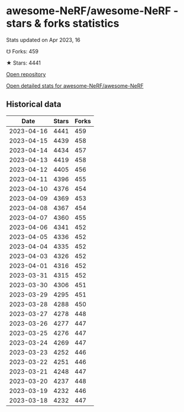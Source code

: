# awesome-NeRF/awesome-NeRF - stars & forks statistics

Stats updated on Apr 2023, 16

☋ Forks: 459

★ Stars: 4441

[Open repository](https://github.com/awesome-NeRF/awesome-NeRF)

[Open detailed stats for awesome-NeRF/awesome-NeRF](https://reviewgithub.com/rep/awesome-NeRF/awesome-NeRF)

## Historical data
| Date | Stars | Forks |
|------|-------|-------|
| 2023-04-16 | 4441 | 459 | 
| 2023-04-15 | 4439 | 458 | 
| 2023-04-14 | 4434 | 457 | 
| 2023-04-13 | 4419 | 458 | 
| 2023-04-12 | 4405 | 456 | 
| 2023-04-11 | 4396 | 455 | 
| 2023-04-10 | 4376 | 454 | 
| 2023-04-09 | 4369 | 453 | 
| 2023-04-08 | 4367 | 454 | 
| 2023-04-07 | 4360 | 455 | 
| 2023-04-06 | 4341 | 452 | 
| 2023-04-05 | 4336 | 452 | 
| 2023-04-04 | 4335 | 452 | 
| 2023-04-03 | 4326 | 452 | 
| 2023-04-01 | 4316 | 452 | 
| 2023-03-31 | 4315 | 452 | 
| 2023-03-30 | 4306 | 451 | 
| 2023-03-29 | 4295 | 451 | 
| 2023-03-28 | 4288 | 450 | 
| 2023-03-27 | 4278 | 448 | 
| 2023-03-26 | 4277 | 447 | 
| 2023-03-25 | 4276 | 447 | 
| 2023-03-24 | 4269 | 447 | 
| 2023-03-23 | 4252 | 446 | 
| 2023-03-22 | 4251 | 446 | 
| 2023-03-21 | 4248 | 447 | 
| 2023-03-20 | 4237 | 448 | 
| 2023-03-19 | 4232 | 446 | 
| 2023-03-18 | 4232 | 447 | 

